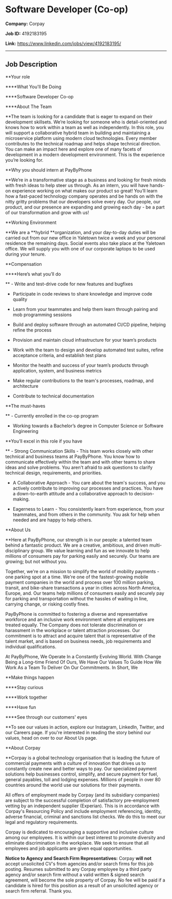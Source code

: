 # Software Developer (Co-op)

**Company:** Corpay

**Job ID:** 4192183195

**Link:** https://www.linkedin.com/jobs/view/4192183195/

---

## Job Description

**Your role

****What You'll Be Doing

****Software Developer Co-op

****About The Team

**The team is looking for a candidate that is eager to expand on their development skillsets. We’re looking for someone who is detail-oriented and knows how to work within a team as well as independently. In this role, you will support a collaborative hybrid team in building and maintaining a microservice platform using modern cloud technologies. Every member contributes to the technical roadmap and helps shape technical direction. You can make an impact here and explore one of many facets of development in a modern development environment. This is the experience you’re looking for.

**Why you should intern at PayByPhone

**We’re in a transformative stage as a business and looking for fresh minds with fresh ideas to help steer us through. As an intern, you will have hands-on experience working on what makes our product so great! You’ll learn how a fast-paced technology company operates and be hands on with the nitty gritty problems that our developers solve every day. Our people, our product, and our presence are expanding and growing each day - be a part of our transformation and grow with us!

**Working Environment

**We are a **hybrid **organization, and your day-to-day duties will be carried out from our new office in Yaletown twice a week and your personal residence the remaining days. Social events also take place at the Yaletown office. We will supply you with one of our corporate laptops to be used during your tenure.

**Compensation

****Here’s what you’ll do

** - Write and test-drive code for new features and bugfixes

- Participate in code reviews to share knowledge and improve code quality

- Learn from your teammates and help them learn through pairing and mob programming sessions

- Build and deploy software through an automated CI/CD pipeline, helping refine the process

- Provision and maintain cloud infrastructure for your team’s products

- Work with the team to design and develop automated test suites, refine acceptance criteria, and establish test plans

- Monitor the health and success of your team’s products through application, system, and business metrics

- Make regular contributions to the team's processes, roadmap, and architecture

- Contribute to technical documentation

**The must-haves

** - Currently enrolled in the co-op program

- Working towards a Bachelor’s degree in Computer Science or Software Engineering

**You’ll excel in this role if you have

** - Strong Communication Skills - This team works closely with other technical and business teams at PayByPhone. You know how to communicate effectively within the team and with other teams to share ideas and solve problems. You aren't afraid to ask questions to clarify technical design, requirements, and priorities.

- A Collaborative Approach - You care about the team's success, and you actively contribute to improving our processes and practices. You have a down-to-earth attitude and a collaborative approach to decision-making.

- Eagerness to Learn - You consistently learn from experience, from your teammates, and from others in the community. You ask for help when needed and are happy to help others.

**About Us

**Here at PayByPhone, our strength is in our people: a talented team behind a fantastic product. We are a creative, ambitious, and driven multi-disciplinary group. We value learning and fun as we innovate to help millions of consumers pay for parking easily and securely. Our teams are growing; but not without you.

Together, we're on a mission to simplify the world of mobility payments - one parking spot at a time. We're one of the fastest-growing mobile payment companies in the world and process over 100 million parking, transit, and bike-share transactions a year in cities across North America, Europe, and. Our teams help millions of consumers easily and securely pay for parking and transportation without the hassles of waiting in line, carrying change, or risking costly fines.

PayByPhone is committed to fostering a diverse and representative workforce and an inclusive work environment where all employees are treated equally. The Company does not tolerate discrimination or harassment in the workplace or talent attraction processes. Our commitment is to attract and acquire talent that is representative of the talent market, and is based on business needs, job requirements and individual qualifications.

At PayByPhone, We Operate In a Constantly Evolving World. With Change Being a Long-time Friend Of Ours, We Have Our Values To Guide How We Work As a Team To Deliver On Our Commitments. In Short, We

**Make things happen

****Stay curious

****Work together

****Have fun

****See through our customers' eyes

**To see our values in action, explore our Instagram, LinkedIn, Twitter, and our Careers page. If you're interested in reading the story behind our values, head on over to our About Us page.

**About Corpay

**Corpay is a global technology organisation that is leading the future of commercial payments with a culture of innovation that drives us to constantly create new and better ways to pay. Our specialized payment solutions help businesses control, simplify, and secure payment for fuel, general payables, toll and lodging expenses. Millions of people in over 80 countries around the world use our solutions for their payments.

All offers of employment made by Corpay (and its subsidiary companies) are subject to the successful completion of satisfactory pre-employment vetting by an independent supplier (Experian). This is in accordance with Corpay's Resourcing Policy and include employment referencing, identity, adverse financial, criminal and sanctions list checks. We do this to meet our legal and regulatory requirements.

Corpay is dedicated to encouraging a supportive and inclusive culture among our employees. It is within our best interest to promote diversity and eliminate discrimination in the workplace. We seek to ensure that all employees and job applicants are given equal opportunities.

**Notice to Agency and Search Firm Representatives:** Corpay **will not** accept unsolicited CV's from agencies and/or search firms for this job posting. Resumes submitted to any Corpay employee by a third party agency and/or search firm without a valid written & signed search agreement, will become the sole property of Corpay. No fee will be paid if a candidate is hired for this position as a result of an unsolicited agency or search firm referral. Thank you.